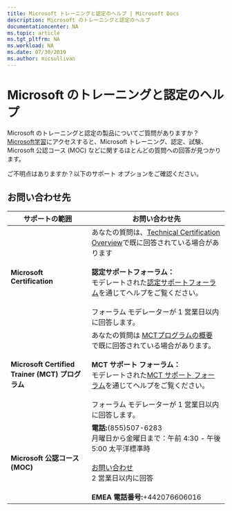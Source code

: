 ```yaml
---
title: Microsoft トレーニングと認定のヘルプ | Microsoft Docs
description: Microsoft のトレーニングと認定のヘルプ
documentationcenter: NA
ms.topic: article
ms.tgt_pltfrm: NA
ms.workload: NA
ms.date: 07/30/2019
ms.author: micsullivan
---
```

# Microsoft のトレーニングと認定のヘルプ

Microsoft のトレーニングと認定の製品についてご質問がありますか？[Microsoft学習](/learn/certifications/)にアクセスすると、Microsoft トレーニング、認定、試験、Microsoft 公認コース (MOC) などに関するほとんどの質問への回答が見つかります。

ご不明点はありますか？以下のサポート オプションをご確認ください。

## お問い合わせ先

| サポートの範囲 | お問い合わせ先 |
|------------- |--- |
| **Microsoft Certification** | あなたの質問は、[Technical Certification Overview](https://www.microsoft.com/learning/certification-overview.aspx)で既に回答されている場合があります<br/> <br/> **認定サポートフォーラム：**<br/>モデレートされた[認定サポートフォーラム](https://aka.ms/MCPForum)を通じてヘルプをご覧ください。<br/> <br/>フォーラム モデレーターが 1 営業日以内に回答します。|
| **Microsoft Certified Trainer (MCT) プログラム** | あなたの質問は [MCTプログラムの概要](https://www.microsoft.com/learning/mct-certification.aspx) で既に回答されている場合があります。<br/> <br/> **MCT サポート フォーラム：**<br/>モデレートされた[MCT サポート フォーラム](https://aka.ms/MCTForum)を通じてヘルプをご覧ください。<br/> <br/>フォーラム モデレーターが 1 営業日以内に回答します。|
| **Microsoft 公認コース (MOC)** | **電話:**(855)507-6283 <br/>月曜日から金曜日まで：午前 4:30 - 午後 5:00 太平洋標準時<br/> <br/> [お問い合わせ](https://support.microsoft.com/supportrequestform/a62bfdd8-695f-f1d0-3dbc-e42e79a78641?SL=en&SC=US)<br/> 2 営業日以内に回答<br/> <br/> **EMEA 電話番号:**+442076606016 |
